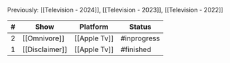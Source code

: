 Previously: [[Television - 2024]], [[Television - 2023]], [[Television - 2022]]

| #   | Show           | Platform     | Status       |
| --- | -------------- | ------------ | ------------ |
| 2   | [[Omnivore]]   | [[Apple Tv]] | #inprogress  |
| 1   | [[Disclaimer]] | [[Apple Tv]] | #finished    |
